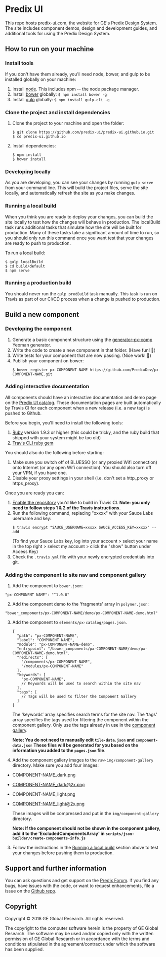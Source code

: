 # Predix UI

This repo hosts predix-ui.com, the website for GE's Predix Design System. The site includes component demos, design and development guides, and additional tools for using the Predix Design System.

## How to run on your machine

### Install tools

If you don't have them already, you'll need node, bower, and gulp to be installed globally on your machine:

1. Install [node](https://nodejs.org/en/download/). This includes npm -- the node package manager.
2. Install [bower](https://bower.io/) globally: `$ npm install bower -g`
3. Install [gulp](http://gulpjs.com/) globally: `$ npm install gulp-cli -g`

### Clone the project and install dependencies

1. Clone the project to your machine and open the folder:
	```
	$ git clone https://github.com/predix-ui/predix-ui.github.io.git
	$ cd predix-ui.github.io
	```
2. Install dependencies:

	```
	$ npm install
	$ bower install
	```

### Developing locally

As you are developing, you can see your changes by running `gulp serve` from your command line. This will build the project files, serve the site locally, and automatically refresh the site as you make changes.

### Running a local build

When you think you are ready to deploy your changes, you can build the site locally to test how the changes will behave in production. The localBuild task runs additional tasks that simulate how the site will be built for production. Many of these tasks take a significant amount of time to run, so you should only run this command once you want test that your changes are ready to push to production.

To run a local build:
  ```
  $ gulp localBuild
  $ cd build/default
  $ npm serve
  ```

### Running a production build
You should never run the `gulp prodBuild` task manually. This task is run on Travis as part of our CI/CD process when a change is pushed to production.

## Build a new component

### Developing the component
1. Generate a basic component structure using the [generator-px-comp](https://github.com/predixdev/generator-px-comp) Yeoman generator.
2. Write the code to create a new component in that folder. (Have fun! 🎉)
3. Write tests for your component that are now passing. (Nice work! 💯)
4. Publish your component on bower:
	```
	$ bower register px-COMPONENT-NAME https://github.com/PredixDev/px-COMPONENT-NAME.git
	```

### Adding interactive documentation

All components should have an interactive documentation and demo page on the [Predix UI catalog](https://www.predix-ui.com). These documentation pages are built automatically by Travis CI for each component when a new release (i.e. a new tag) is pushed to Github.

Before you begin, you'll need to install the following tools:

1. [Ruby](https://www.ruby-lang.org/en/) version 1.9.3 or higher (this could be tricky, and the ruby build that shipped with your system might be too old)
2. [Travis CLI ruby gem](https://github.com/travis-ci/travis.rb)

You should also do the following before starting:

1. Make sure you switch off of BLUESSO (or any proxied Wifi connection) onto Internet (or any open Wifi connection). You should also turn off your VPN, if you have one.
2. Disable your proxy settings in your shell (i.e. don't set a http_proxy or https_proxy).

Once you are ready you can:
1. [Enable the repository](https://docs.travis-ci.com/user/getting-started#To-get-started-with-Travis-CI%3A) you'd like to build in Travis CI. **Note: you only need to follow steps 1 & 2 of the Travis instructions.**
2. Run the following command, replacing "xxxxx" with your Sauce Labs username and key:
	```
	$ travis encrypt "SAUCE_USERNAME=xxxxx SAUCE_ACCESS_KEY=xxxxx" --add
	```
	(To find your Sauce Labs key, log into your account > select your name in the top right > select my account > click the "show" button under Access Key)
3. Check the `.travis.yml` file with your newly encrypted credentials into git.

### Adding the component to site nav and component gallery

1. Add the component to `bower.json`:
  ```
  "px-COMPONENT NAME": "^1.0.0"
  ```
2. Add the component demo to the 'fragments' array in `polymer.json`:
  ```
  "bower_components/px-COMPONENT-NAME/demo/px-COMPONENT-NAME-demo.html"
  ```
3. Add the component to `elements/px-catalog/pages.json`.
    ```
    {
      "path": "px-COMPONENT-NAME",
      "label": "COMPONENT NAME",
      "module": "px-COMPONENT-NAME-demo",
      "entrypoint": "/bower_components/px-COMPONENT-NAME/demo/px-COMPONENT-NAME-demo.html",
      "redirects": [
        "/components/px-COMPONENT-NAME",
        "/modules/px-COMPONENT-NAME"
      ],
      "keywords": [
        "px-COMPONENT-NAME",
        // Keywords will be used to search within the site nav
      ],
      "tags": [
        // Tags will be used to filter the Component Gallery
      ]
    }
    ```
    The ‘keywords’ array specifies search terms for the site nav. The ‘tags’ array specifies the tags used for filtering the component within the component gallery. Only use the tags already in use in the [component gallery](https://www.predix-ui.com/#/gallery).

    **Note: You do not need to manually edit `tile-data.json` and `component-data.json`  These files will be generated for you based on the information you added to the `pages.json` file.**
2. Add the component gallery images to the `raw-img/component-gallery` directory. Make sure you add four images:

  - COMPONENT-NAME_dark.png
  - COMPONENT-NAME_dark@2x.png
  - COMPONENT-NAME_light.png
  - COMPONENT-NAME_light@2x.png

    These images will be compressed and put in the `img/component-gallery` directory.

    **Note: If the component should not be shown in the component gallery, add it to the 'ExcludedComponentsArray' in `scripts/json-builder/create-components-info.js`**
3. Follow the instructions in the [Running a local build](#running-a-local-build) section above to test your changes before pushing them to production.


## Support and further information

You can ask questions and get support on the [Predix Forum](https://www.predix.io/community). If you find any bugs, have issues with the code, or want to request enhancements, file a issue on the [Github repo](https://github.com/predix-ui/predix-ui.github.io).

## Copyright

Copyright &copy; 2018 GE Global Research. All rights reserved.

The copyright to the computer software herein is the property of GE Global Research. The software may be used and/or copied only with the written permission of GE Global Research or in accordance with the terms and conditions stipulated in the agreement/contract under which the software has been supplied.
